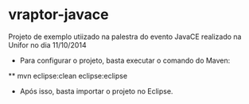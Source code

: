 vraptor-javace
==============

Projeto de exemplo utiizado na palestra do evento JavaCE realizado na Unifor no dia 11/10/2014 

- Para configurar o projeto, basta executar o comando do Maven:

**  mvn eclipse:clean eclipse:eclipse
- Após isso, basta importar o projeto no Eclipse.
